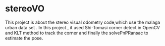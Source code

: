 # stereoVO
This project is about the stereo visual odometry code,which use the malaga urban data set . In this project , it used Shi-Tomasi corner detect in OpenCV and KLT method to track the corner and finally the solvePnPRansac to estimate the pose.
